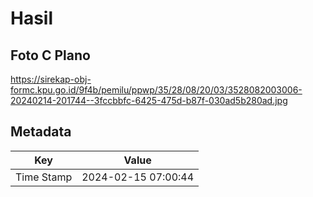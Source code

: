 # Hasil

## Foto C Plano

https://sirekap-obj-formc.kpu.go.id/9f4b/pemilu/ppwp/35/28/08/20/03/3528082003006-20240214-201744--3fccbbfc-6425-475d-b87f-030ad5b280ad.jpg


## Metadata

| Key        | Value               |
| ---------- | ------------------- |
| Time Stamp | 2024-02-15 07:00:44 |



